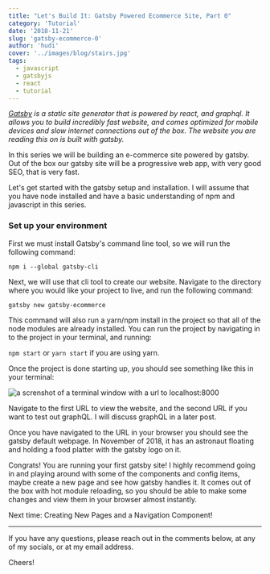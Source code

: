 ```yaml
---
title: "Let's Build It: Gatsby Powered Ecommerce Site, Part 0"
category: 'Tutorial'
date: '2018-11-21'
slug: 'gatsby-ecommerce-0'
author: 'hudi'
cover: '../images/blog/stairs.jpg'
tags:
  - javascript
  - gatsbyjs
  - react
  - tutorial
---
```


_[Gatsby](https://www.gatsbyjs.org) is a static site generator that is powered by react, and graphql. It allows you to build incredibly fast website, and comes optimized for mobile devices and slow internet connections out of the box. The website you are reading this on is built with gatsby._

In this series we will be building an e-commerce site powered by gatsby. Out of the box our gatsby site will be a progressive web app, with very good SEO, that is very fast.

Let's get started with the gatsby setup and installation. I will assume that you have node installed and have a basic understanding of npm and javascript in this series.

### Set up your environment

First we must install Gatsby's command line tool, so we will run the following command:

`npm i --global gatsby-cli`

Next, we will use that cli tool to create our website. Navigate to the directory where you would like your project to live, and run the following command:

`gatsby new gatsby-ecommerce`

This command will also run a yarn/npm install in the project so that all of the node modules are already installed. You can run the project by navigating in to the project in your terminal, and running:

`npm start` or `yarn start` if you are using yarn.

Once the project is done starting up, you should see something like this in your terminal:

![a screnshot of a terminal window with a url to localhost:8000](../images/gatsby-ecommerce/gatsby-ecommerce-0-0.png)

Navigate to the first URL to view the website, and the second URL if you want to test out graphQL. I will discuss graphQL in a later post.

Once you have navigated to the URL in your browser you should see the gatsby default webpage. In November of 2018, it has an astronaut floating and holding a food platter with the gatsby logo on it.

Congrats! You are running your first gatsby site! I highly recommend going in and playing around with some of the components and config items, maybe create a new page and see how gatsby handles it. It comes out of the box with hot module reloading, so you should be able to make some changes and view them in your browser almost instantly.

Next time: Creating New Pages and a Navigation Component!

---

If you have any questions, please reach out in the comments below, at any of my socials, or at my email address.

Cheers!
